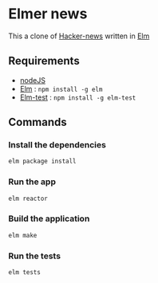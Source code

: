 # Elmer news

This a clone of [Hacker-news](news.ycombinator.com) written in [Elm]

## Requirements
 * [nodeJS](https://nodejs.org/en/)
 * [Elm](https://www.npmjs.com/package/elm) : `npm install -g elm`
 * [Elm-test](https://www.npmjs.com/package/elm-test) : `npm install -g elm-test`

## Commands

### Install the dependencies

```bash
elm package install
```
### Run the app

```bash
elm reactor
```

### Build the application

```bash
elm make
```

### Run the tests

```bash
elm tests
```


[Elm]: http://elm-lang.org/

